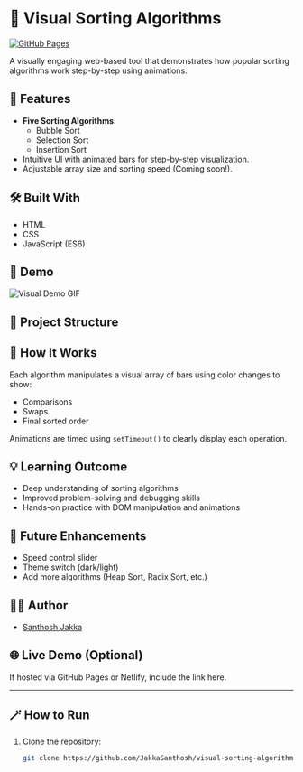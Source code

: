 # 🧮 Visual Sorting Algorithms
[![GitHub Pages](https://img.shields.io/badge/Live-Demo-green?style=flat&logo=github)](https://JakkaSanthosh.github.io/visual-sorting-algorithms)

A visually engaging web-based tool that demonstrates how popular sorting algorithms work step-by-step using animations.

## 🚀 Features

- **Five Sorting Algorithms**:
  - Bubble Sort
  - Selection Sort
  - Insertion Sort
- Intuitive UI with animated bars for step-by-step visualization.
- Adjustable array size and sorting speed (Coming soon!).

## 🛠️ Built With

- HTML
- CSS
- JavaScript (ES6)

## 📸 Demo

![Visual Demo GIF](https://github.com/JakkaSanthosh/visual-sorting-algorithms/assets/demo.gif) <!-- Replace with actual demo if you host it -->

## 📁 Project Structure


## 🧠 How It Works

Each algorithm manipulates a visual array of bars using color changes to show:
- Comparisons
- Swaps
- Final sorted order

Animations are timed using `setTimeout()` to clearly display each operation.

## 💡 Learning Outcome

- Deep understanding of sorting algorithms
- Improved problem-solving and debugging skills
- Hands-on practice with DOM manipulation and animations

## 📌 Future Enhancements

- Speed control slider
- Theme switch (dark/light)
- Add more algorithms (Heap Sort, Radix Sort, etc.)

## 🧑‍💻 Author

- [Santhosh Jakka](https://github.com/JakkaSanthosh)

## 🌐 Live Demo (Optional)

If hosted via GitHub Pages or Netlify, include the link here.

---

## 🪄 How to Run

1. Clone the repository:
   ```bash
   git clone https://github.com/JakkaSanthosh/visual-sorting-algorithms.git
